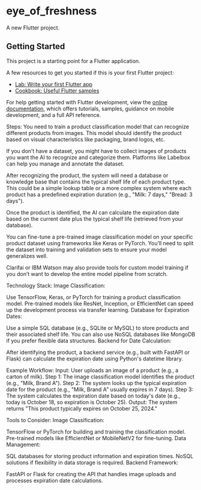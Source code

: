 # eye_of_freshness

A new Flutter project.

## Getting Started

This project is a starting point for a Flutter application.

A few resources to get you started if this is your first Flutter project:

- [Lab: Write your first Flutter app](https://docs.flutter.dev/get-started/codelab)
- [Cookbook: Useful Flutter samples](https://docs.flutter.dev/cookbook)

For help getting started with Flutter development, view the
[online documentation](https://docs.flutter.dev/), which offers tutorials,
samples, guidance on mobile development, and a full API reference.


Steps:
You need to train a product classification model that can recognize different products from images. This model should identify the product based on visual characteristics like packaging, brand logos, etc.

If you don’t have a dataset, you might have to collect images of products you want the AI to recognize and categorize them. Platforms like Labelbox can help you manage and annotate the dataset.

After recognizing the product, the system will need a database or knowledge base that contains the typical shelf life of each product type. This could be a simple lookup table or a more complex system where each product has a predefined expiration duration (e.g., "Milk: 7 days," "Bread: 3 days").

Once the product is identified, the AI can calculate the expiration date based on the current date plus the typical shelf life (retrieved from your database).

You can fine-tune a pre-trained image classification model on your specific product dataset using frameworks like Keras or PyTorch. You’ll need to split the dataset into training and validation sets to ensure your model generalizes well.

Clarifai or IBM Watson may also provide tools for custom model training if you don’t want to develop the entire model pipeline from scratch.







Technology Stack:
Image Classification:

Use TensorFlow, Keras, or PyTorch for training a product classification model.
Pre-trained models like ResNet, Inception, or EfficientNet can speed up the development process via transfer learning.
Database for Expiration Dates:

Use a simple SQL database (e.g., SQLite or MySQL) to store products and their associated shelf life.
You can also use NoSQL databases like MongoDB if you prefer flexible data structures.
Backend for Date Calculation:

After identifying the product, a backend service (e.g., built with FastAPI or Flask) can calculate the expiration date using Python's datetime library.





Example Workflow:
Input: User uploads an image of a product (e.g., a carton of milk).
Step 1: The image classification model identifies the product (e.g., "Milk, Brand A").
Step 2: The system looks up the typical expiration date for the product (e.g., "Milk, Brand A" usually expires in 7 days).
Step 3: The system calculates the expiration date based on today's date (e.g., today is October 18, so expiration is October 25).
Output: The system returns "This product typically expires on October 25, 2024."



Tools to Consider:
Image Classification:

TensorFlow or PyTorch for building and training the classification model.
Pre-trained models like EfficientNet or MobileNetV2 for fine-tuning.
Data Management:

SQL databases for storing product information and expiration times.
NoSQL solutions if flexibility in data storage is required.
Backend Framework:

FastAPI or Flask for creating the API that handles image uploads and processes expiration date calculations.